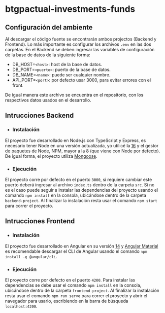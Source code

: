 # btgpactual-investments-funds

## Configuración del ambiente
Al descargar el código fuente se encontrarán ambos projectos (Backend y Frontend). Lo más importante es configurar los archivos `.env` en las dos carpetas. En el Backend se deben ingresar las variables de configuración de la base de datos de la siguiente forma:
  - DB_HOST=`<host>`: host de la base de datos.
  - DB_PORT=`<puerto>`: puerto de la base de datos.
  - DB_NAME=`<name>`: puede ser cualquier nombre.
  - API_PORT=`<port>`: por defecto usar 3000, para evitar errores con el front.

De igual manera este archivo se encuentra en el repositorio, con los respectivos datos usados en el desarrollo.

## Intrucciones Backend

- ### Instalación
El proyecto fue desarrollado en Node.js con TypeScript y Express, es necesario tener Node en una versión actualizada, yo utilicé la [16](https://nodejs.org/es/download/) y el gestor de paquetes de Node, NPM, mayor a la 8 (que viene con Node por defecto). De igual forma, el proyecto utiliza [Mongoose](https://mongoosejs.com/docs/guide.html).

- ### Ejecución
El proyecto corre por defecto en el puerto `3000`, si requiere cambiar este puerto deberá ingresar al archivo `index.ts` dentro de la carpeta `src`. Si no es el caso puede seguir a instalar las dependencias del proyecto usando el comando `npm install` en la consola, ubicándose dentro de la carpeta `backend-project`. Al finalizar la instalación resta usar el comando `npm start` para correr el proyecto.

## Intrucciones Frontend

- ### Instalación
El proyecto fue desarrollado en Angular en su versión [14](https://angular.io/docs) y [Angular Material](https://material.angular.io/guides) es recomendable descargar el CLI de Angular usando el comando `npm install -g @angular/cli`.

- ### Ejecución
El proyecto corre por defecto en el puerto `4200`. Para instalar las dependencias se debe usar el comando `npm install` en la consola, ubicándose dentro de la carpeta `frontend-project`. Al finalizar la instalación resta usar el comando `npm run serve` para correr el proyecto y abrir el navegador para usarlo, escribiendo en la barra de búsqueda `localhost:4200`.
